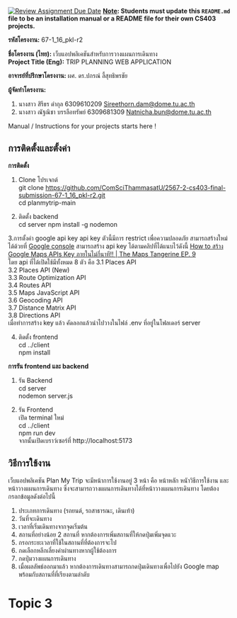[![Review Assignment Due Date](https://classroom.github.com/assets/deadline-readme-button-22041afd0340ce965d47ae6ef1cefeee28c7c493a6346c4f15d667ab976d596c.svg)](https://classroom.github.com/a/w8H8oomW)
**<ins>Note</ins>: Students must update this `README.md` file to be an installation manual or a README file for their own CS403 projects.**

**รหัสโครงงาน:** 67-1_16_pkl-r2

**ชื่อโครงงาน (ไทย):** เว็บแอปพลิเคชันสำหรับการวางแผนการเดินทาง  
**Project Title (Eng):** TRIP PLANNING WEB APPLICATION

**อาจารย์ที่ปรึกษาโครงงาน:** ผศ. ดร.ปกรณ์ ลี้สุทธิพรชัย
 

**ผู้จัดทำโครงงาน:** 
1. นางสาว สิรีธร ดำกุล 6309610209  Sireethorn.dam@dome.tu.ac.th
2. นางสาว ณัฐณิชา บรรลือทรัพย์ 6309681309 Natnicha.bun@dome.tu.ac.th

   
Manual / Instructions for your projects starts here !

## การติดตั้งและตั้งค่า 

**การติดตั้ง**   
1. Clone โปรเจกต์  
git clone https://github.com/ComSciThammasatU/2567-2-cs403-final-submission-67-1_16_pkl-r2.git  
cd planmytrip-main  

2. ติดตั้ง backend  
cd server
npm install -g nodemon

3.การตั้งค่า google api key
api key ตัวนี้มีการ restrict เพื่อความปลอดภัย สามารถสร้างใหม่ได้ด้วยที่ [Google console](https://console.cloud.google.com) สามารถสร้าง api key ได้ตามคลิปที่ได้แนบไว้ดังนี้ [How to สร้าง Google Maps APIs Key ภายในไม่กี่นาที!! | The Maps Tangerine EP. 9](https://youtu.be/MtltbXoDQ5M?si=pcal7bDrFEo4Ggr4)  
โดย api ที่ได้เปิดใช้มีทั้งหมด 8 ตัว คือ 
   3.1 Places API  
   3.2 Places API (New)  
   3.3 Route Optimization API  
   3.4 Routes API  
   3.5 Maps JavaScript API  
   3.6 Geocoding API  
   3.7 Distance Matrix API  
   3.8 Directions API  
เมื่อทำการสร้าง key แล้ว คัดลอกแล้วนำไปวางในไฟล์ .env ที่อยู่ในโฟลเดอร์ server


4. ติดตั้ง frontend  
cd ../client  
npm install  

**การรัน frontend และ backend**   
1. รัน Backend  
cd  server  
nodemon server.js  

2. รัน Frontend  
เปิด terminal ใหม่  
cd ../client  
npm run dev  
จากนั้นเปิดเบราว์เซอร์ที่ http://localhost:5173 


## วิธีการใช้งาน
เว็บแอปพลิเคชัน Plan My Trip จะมีหน้าการใช้งานอยู่ 3 หน้า คือ หน้าหลัก หนัาวิธีการใช้งาน และหน้าวางแผนการเดินทาง ซึ่งจะสามารถวางแผนการเดินทางได้ที่หน้าวางแผนการเดินทาง โดยต้องกรอกข้อมูลดังต่อไปนี้  
1. ประเภทการเดินทาง (รถยนต์, รถสาธารณะ, เดินเท้า)  
2. วันที่จะเดินทาง  
3. เวลาที่เริ่มเดินทางจากจุดเริ่มต้น  
4. สถานที่อย่างน้อย 2 สถานที่ หากต้องการเพิ่มสถานที่ให้กดปุ่มเพิ่มจุดแวะ  
5. กรอกระยะเวลาที่ใช้ในสถานที่ที่ต้องการจะไป  
6. กดเลือกหลีกเลี่ยงค่าผ่านทางหากผู้ใช้ต้องการ  
7. กดปุ่มวางแผนการเดินทาง  
8. เมื่อผลลัพธ์ออกมาแล้ว หากต้องการเดินทางสามารถกดปุ่มเดินทางเพื่อไปยัง Google map พร้อมกับสถานที่ที่เรียงตามลำดับ


# Topic 3
